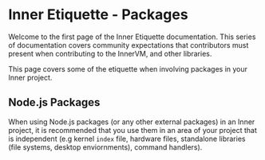 # Inner Etiquette - Packages
Welcome to the first page of the Inner Etiquette documentation. This series of documentation covers community expectations that contributors must present when contributing to the InnerVM, and other libraries.

This page covers some of the etiquette when involving packages in your Inner project.

## Node.js Packages
When using Node.js packages (or any other external packages) in an Inner project, it is recommended that you use them in an area of your project that is independent (e.g kernel `index` file, hardware files, standalone libraries (file systems, desktop enviornments), command handlers).